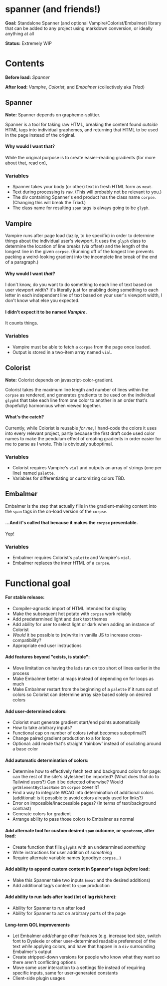 # spanner (and friends!)

**Goal:** Standalone Spanner (and optional Vampire/Colorist/Embalmer) library that can be added to any project using markdown conversion, or ideally anything at all

**Status:** Extremely WIP 

# Contents

**Before load:** *Spanner*

**After load:** *Vampire*, *Colorist*, and *Embalmer* (collectively aka *Triad*)

## Spanner

**Note:** Spanner depends on grapheme-splitter.

Spanner is a tool for taking raw HTML, breaking the content found *outside* HTML tags into individual graphemes, and returning that HTML to be used in the page instead of the original.

#### Why would I want that?

While the original purpose is to create easier-reading gradients (for more about that, read on), 

### Variables
- Spanner takes your body (or other) text in fresh HTML form as `meat`.
- Text during processing is `raw`. (This will probably not be relevant to you.)
- The div containing Spanner's end product has the class name `corpse`. (Changing this will break the Triad.)
- The class name for resulting `span` tags is always going to be `glyph`.

## Vampire

Vampire runs after page load (lazily, to be specific) in order to determine things about the individual user's viewport. It uses the `glyph` class to determine the location of line breaks (via offset) and the length of the longest line in the given `corpse`. (Running off of the longest line prevents packing a weird-looking gradient into the incomplete line break of the end of a paragraph.)

#### Why would I want *that*?

I don't know, do you want to do something to each line of text based on user viewport width? It's literally just for enabling doing something to each letter in each independent line of text based on your user's viewport width, I don't know what else you expected.

#### I didn't expect it to be named *Vampire*.

It counts things.

### Variables
- Vampire must be able to fetch a `corpse` from the page once loaded.
- Output is stored in a two-item array named `vial`. 

## Colorist

**Note:** Colorist depends on javascript-color-gradient.

Colorist takes the maximum line length and number of lines within the `corpse` as rendered, and generates gradients to be used on the individual `glyph`s that take each line from one color to another in an order that's (hopefully) harmonious when viewed together.

#### What's the catch?

Currently, while Colorist is reusable *for me*, I hand-code the colors it uses into every relevant project, partly because the first draft code used color names to make the pendulum effect of creating gradients in order easier for me to parse as I wrote. This is obviously suboptimal. 

### Variables
- Colorist requires Vampire's `vial` and outputs an array of strings (one per line) named `palette`.
- Variables for differentiating or customizing colors TBD.

## Embalmer

Embalmer is the step that actually fills in the gradient-making content into the `span` tags in the on-load version of the `corpse`.

#### ...And it's called that because it makes the `corpse` presentable.

Yep!

### Variables 
- Embalmer requires Colorist's `palette` and Vampire's `vial`.
- Embalmer replaces the inner HTML of a `corpse`.

# Functional goal 

#### For stable release:
- Compiler-agnostic import of HTML intended for display 
- Make the subsequent hot potato with `corpse` work reliably 
- Add predetermined light and dark text themes 
- Add ability for user to select light or dark when adding an instance of Colorist
- *Would* it be possible to (re)write in vanilla JS to increase cross-compatibility?
- Appropriate end user instructions

#### Add features beyond "exists, is stable":
- Move limitation on having the lads run on too short of lines earlier in the process 
- Make Embalmer better at maps instead of depending on for loops as much 
- Make Embalmer restart from the beginning of a `palette` if it runs out of colors so Colorist can determine array size based solely on desired colors 

#### Add user-determined colors: 
- Colorist must generate gradient start/end points automatically 
- How to take arbitrary inputs? 
- Functional cap on number of colors (what becomes suboptimal?)
- Change paired gradient production to a for loop 
- Optional: add mode that's straight 'rainbow' instead of oscilating around a base color 

#### Add automatic determination of colors: 
- Determine how to effectively fetch text and background colors for page: can the rest of the site's stylesheet be imported? (What does that do to Tailwind users?) Can it be detected otherwise? Would `getElementByClassName` on `corpse` cover it?
- Find a way to integrate WCAG into determination of additional colors (additional: is it possible to avoid colors already used for links?)
- Error on impossible/inaccessible pages? (In terms of text/background contrast) 
- Generate colors for gradient 
- Arrange ability to pass those colors to Embalmer as normal

#### Add alternate tool for custom desired `span` outcome, or `spoutcome`, after load:
- Create function that fills `glyph`s with an undetermined *something*
- Write instructions for user addition of *something* 
- Require alternate variable names (goodbye `corpse`...)

#### Add ability to append custom content in Spanner's tags *before* load:
- Make this Spanner take two inputs (`meat` and the desired additions) 
- Add additional tag/s content to `span` production

#### Add ability to run lads after load (lot of lag risk here):
- Ability for Spanner to run after load 
- Ability for Spanner to act on arbitrary parts of the page 

#### Long-term QOL improvements 
- Let Embalmer add/change other features (e.g. increase text size, switch font to Dyslexie or other user-determined readable preference) of the text *while* applying colors, and have that happen in a `div` surrounding Embalmer's output 
- Create stripped-down versions for people who know what they want so there aren't conflicting options 
- Move some user interaction to a settings file instead of requiring specific inputs, same for user-generated constants 
- Client-side plugin usages 
